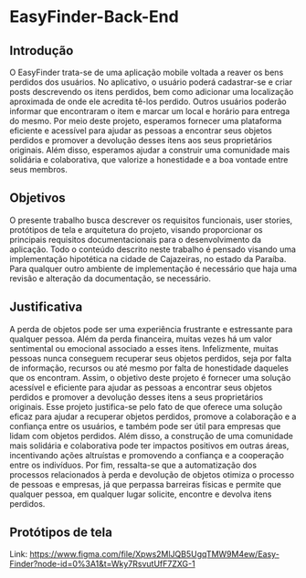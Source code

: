 # EasyFinder-Back-End

## Introdução
O EasyFinder trata-se de uma aplicação mobile voltada a reaver os bens perdidos dos usuários. No aplicativo, o usuário poderá cadastrar-se e criar posts descrevendo os itens perdidos, bem como adicionar uma localização aproximada de onde ele acredita tê-los perdido. Outros usuários poderão informar que encontraram o item e marcar um local e horário para entrega do mesmo. 
Por meio deste projeto, esperamos fornecer uma plataforma eficiente e acessível para ajudar as pessoas a encontrar seus objetos perdidos e promover a devolução desses itens aos seus proprietários originais. Além disso, esperamos ajudar a construir uma comunidade mais solidária e colaborativa, que valorize a honestidade e a boa vontade entre seus membros.

## Objetivos
O presente trabalho busca descrever os requisitos funcionais, user stories, protótipos de tela  e arquitetura do projeto, visando proporcionar os principais requisitos documentacionais para o desenvolvimento da aplicação. Todo o conteúdo descrito neste trabalho é pensado visando uma implementação hipotética na cidade de Cajazeiras, no estado da Paraíba. Para qualquer outro ambiente de implementação é necessário que haja uma revisão e alteração da documentação, se necessário.

## Justificativa
A perda de objetos pode ser uma experiência frustrante e estressante para qualquer pessoa. Além da perda financeira, muitas vezes há um valor sentimental ou emocional associado a esses itens. Infelizmente, muitas pessoas nunca conseguem recuperar seus objetos perdidos, seja por falta de informação, recursos ou até mesmo por falta de honestidade daqueles que os encontram. Assim, o objetivo deste projeto é fornecer uma solução acessível e eficiente para ajudar as pessoas a encontrar seus objetos perdidos e promover a devolução desses itens a seus proprietários originais. 
	Esse projeto justifica-se pelo fato de que oferece uma solução eficaz para ajudar a recuperar objetos perdidos, promove a colaboração e a confiança entre os usuários, e também pode ser útil para empresas que lidam com objetos perdidos. Além disso, a construção de uma comunidade mais solidária e colaborativa pode ter impactos positivos em outras áreas, incentivando ações altruístas e promovendo a confiança e a cooperação entre os indivíduos. Por fim, ressalta-se que a automatização dos processos relacionados à perda e devolução de objetos otimiza o processo de pessoas e empresas, já que perpassa barreiras físicas e permite que qualquer pessoa, em qualquer lugar solicite, encontre e devolva itens perdidos.

## Protótipos de tela

Link: https://www.figma.com/file/Xpws2MlJQB5UgqTMW9M4ew/Easy-Finder?node-id=0%3A1&t=Wky7RsvutUfF7ZXG-1


